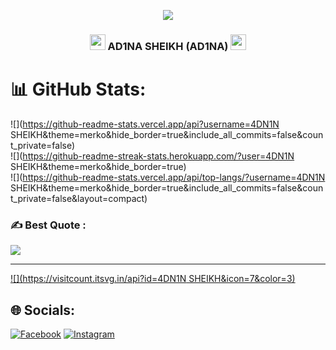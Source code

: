 <p align="center"><img src="https://img.shields.io/badge/MADE%20IN BANGLADESHI- PROGRAMMER-green?colorA=%23ff0000&colorB=%23017e40&style=flat-square">
 
<h3 align="center">
  <img src="https://emoji.discord.st/emojis/768b108d-274f-4f44-a634-8477b16efce7.gif" width="25">
    AD1NA SHEIKH (AD1NA)
  <img src="https://emoji.discord.st/emojis/768b108d-274f-4f44-a634-8477b16efce7.gif" width="25">
</h3>

# 📊 GitHub Stats:
![](https://github-readme-stats.vercel.app/api?username=4DN1N SHEIKH&theme=merko&hide_border=true&include_all_commits=false&count_private=false)<br/>
![](https://github-readme-streak-stats.herokuapp.com/?user=4DN1N SHEIKH&theme=merko&hide_border=true)<br/>
![](https://github-readme-stats.vercel.app/api/top-langs/?username=4DN1N SHEIKH&theme=merko&hide_border=true&include_all_commits=false&count_private=false&layout=compact)

### ✍️ Best Quote :
![](https://quotes-github-readme.vercel.app/api?type=horizontal&theme=radical)

---
[![](https://visitcount.itsvg.in/api?id=4DN1N SHEIKH&icon=7&color=3)](https://visitcount.itsvg.in)


## 🌐 Socials:
[![Facebook](https://img.shields.io/badge/Facebook-%231877F2.svg?logo=Facebook&logoColor=white)](https://www.facebook.com/4DN1N) [![Instagram](https://img.shields.io/badge/Instagram-%23E4405F.svg?logo=Instagram&logoColor=white)](https://instagram.com/fardinmahmud420)
